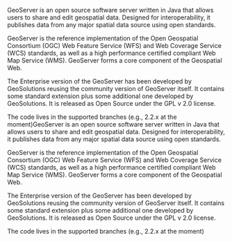 GeoServer is an open source software server written in Java that allows users to share and edit geospatial data. Designed for interoperability, it publishes data from any major spatial data source using open standards.

GeoServer is the reference implementation of the Open Geospatial Consortium (OGC) Web Feature Service (WFS) and Web Coverage Service (WCS) standards, as well as a high performance certified compliant Web Map Service (WMS). GeoServer forms a core component of the Geospatial Web.

The Enterprise version of the GeoServer has been developed by GeoSolutions reusing the community version of GeoServer itself. It contains some standard extension plus some additional one developed by GeoSolutions. It is released as Open Source under the GPL v 2.0 license.

The code lives in the supported branches (e.g., 2.2.x at the moment)GeoServer is an open source software server written in Java that allows users to share and edit geospatial data. Designed for interoperability, it publishes data from any major spatial data source using open standards.

GeoServer is the reference implementation of the Open Geospatial Consortium (OGC) Web Feature Service (WFS) and Web Coverage Service (WCS) standards, as well as a high performance certified compliant Web Map Service (WMS). GeoServer forms a core component of the Geospatial Web.

The Enterprise version of the GeoServer has been developed by GeoSolutions reusing the community version of GeoServer itself. It contains some standard extension plus some additional one developed by GeoSolutions. It is released as Open Source under the GPL v 2.0 license.

The code lives in the supported branches (e.g., 2.2.x at the moment)

